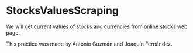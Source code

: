 # StocksValuesScraping
We will get current values of stocks and currencies from online stocks web page.

This practice was made by Antonio Guzmán and Joaquín Fernández.
